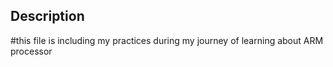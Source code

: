 ## Description
#this file is including my practices during my journey of learning about ARM processor
